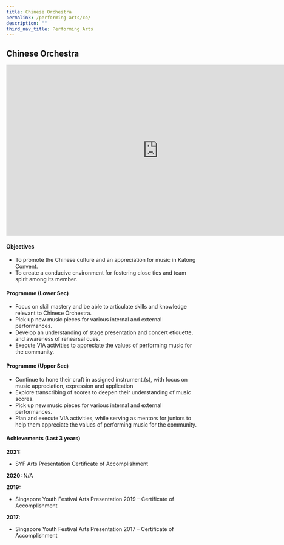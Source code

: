 ```yaml
---
title: Chinese Orchestra
permalink: /performing-arts/co/
description: ""
third_nav_title: Performing Arts
---
```

## Chinese Orchestra

<iframe allowfullscreen="true" height="450" width="800" frameborder="0" src="https://docs.google.com/presentation/d/e/2PACX-1vS-w7mreG8hsp8gjdCE07o2w64a_H5z6S7z_o4qe5uSfA2EsE7Uu2XBrQAEv41E7wSacKyP2Rr7-iX6/embed?start=false&amp;loop=false&amp;delayms=3000"></iframe>

#### Objectives

*   To promote the Chinese culture and an appreciation for music in Katong Convent.
*   To create a conducive environment for fostering close ties and team spirit among its member.

#### Programme (Lower Sec)

*   Focus on skill mastery and be able to articulate skills and knowledge relevant to Chinese Orchestra.
*   Pick up new music pieces for various internal and external performances.
*   Develop an understanding of stage presentation and concert etiquette, and awareness of rehearsal cues.
*   Execute VIA activities to appreciate the values of performing music for the community.

#### Programme (Upper Sec)

*   Continue to hone their craft in assigned instrument.(s), with focus on music appreciation, expression and application
*   Explore transcribing of scores to deepen their understanding of music scores.
*   Pick up new music pieces for various internal and external performances.
*   Plan and execute VIA activities, while serving as mentors for juniors to help them appreciate the values of performing music for the community.

#### Achievements (Last 3 years)

**2021:**  <br>
*   SYF Arts Presentation Certificate of Accomplishment

**2020:**&nbsp;N/A

**2019:**<br>
*   Singapore Youth Festival Arts Presentation 2019 – Certificate of Accomplishment

**2017:**<br>
*   Singapore Youth Festival Arts Presentation 2017 – Certificate of Accomplishment